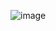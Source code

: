 ![image](https://github.com/user-attachments/assets/bae7656a-faf9-4b09-bfec-d7422e8c8846)

<!---
quiescently/quiescently is a ✨ special ✨ repository because its `README.md` (this file) appears on your GitHub profile.
You can click the Preview link to take a look at your changes.
--->
